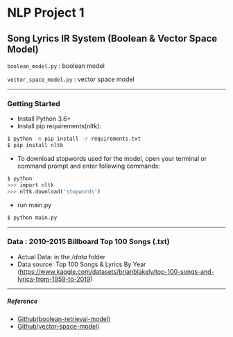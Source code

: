 # NLP Project 1

## Song Lyrics IR System (Boolean & Vector Space Model)

`boolean_model.py` : boolean model

`vector_space_model.py` : vector space model

---

### Getting Started

- Install Python 3.6+
- Install pip requirements(nltk):

```bash
$ python -m pip install -r requirements.txt
$ pip install nltk
```

- To download stopwords used for the model, open your terminal or command prompt and enter following commands:

```bash
$ python
>>> import nltk
>>> nltk.download('stopwords')
```

- run main.py

```bash
$ python main.py
```

---

### Data : 2010-2015 Billboard Top 100 Songs (.txt)

- Actual Data: in the _/data_ folder
- Data source: Top 100 Songs & Lyrics By Year (https://www.kaggle.com/datasets/brianblakely/top-100-songs-and-lyrics-from-1959-to-2019)

---

##### Reference

- [Github(boolean-retrieval-model)](https://github.com/mayank-02/boolean-retrieval-model/tree/main)
- [Github(vector-space-model)](https://github.com/mayank-02/boolean-retrieval-model/tree/main)
